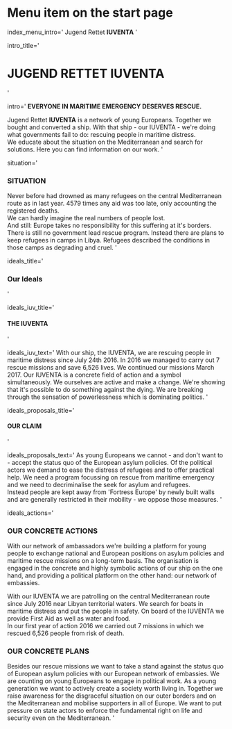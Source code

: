 # Menu item on the start page
index_menu_intro='
Jugend Rettet **IUVENTA**
'

intro_title='
# JUGEND RETTET **IUVENTA**
'

intro='
**EVERYONE IN MARITIME EMERGENCY DESERVES RESCUE.**

Jugend Rettet **IUVENTA** is a network of young Europeans. Together we bought and converted a ship. With that ship - our IUVENTA - we're doing what governments fail to do: rescuing people in maritime distress.  
We educate about the situation on the Mediterranean and search for solutions. Here you can find information on our work.
'

situation='
### SITUATION

Never before had drowned as many refugees on the central Mediterranean route as in last year. 4579 times any aid was too late, only accounting the registered deaths.  
We can hardly imagine the real numbers of people lost.  
And still: Europe takes no responsibility for this suffering at it's borders. There is still no government lead rescue program. Instead there are plans to keep refugees in camps in Libya. Refugees described the conditions in those camps as degrading and cruel.
'

ideals_title='
### Our Ideals
'

ideals_iuv_title='
#### THE IUVENTA
'

ideals_iuv_text='
With our ship, the IUVENTA, we are rescuing people in maritime distress since July 24th 2016. In 2016 we managed to carry out 7 rescue missions and save 6,526 lives. We continued our missions March 2017. Our IUVENTA is a concrete field of action and a symbol simultaneously. We ourselves are active and make a change. We're showing that it's possible to do something against the dying. We are breaking through the sensation of powerlessness which is dominating politics.
'

ideals_proposals_title='
#### OUR CLAIM
'

ideals_proposals_text='
As young Europeans we cannot - and don't want to - accept the status quo of the European asylum policies. Of the political actors we demand to
ease the distress of refugees and to offer practical help. We need a program focussing on rescue from maritime emergency and we need to decriminalise the seek for asylum and refugees.  
Instead people are kept away from 'Fortress Europe' by newly built walls and are generally restricted in their mobility - we oppose those measures.
'

ideals_actions='
### OUR CONCRETE ACTIONS

With our network of ambassadors we're building a platform for young people to exchange national and European positions on asylum policies and maritime rescue missions on a long-term basis. The organisation is engaged in the concrete and highly symbolic actions of our ship on the one hand, and providing a political platform on the other hand: our network of embassies.

With our IUVENTA we are patrolling on the central Mediterranean route since July 2016 near Libyan territorial waters. We search for boats in maritime distress and put the people in safety. On board of the IUVENTA we provide First Aid as well as water and food.  
In our first year of action 2016 we carried out 7 missions in which we rescued 6,526 people from risk of death.

### OUR CONCRETE PLANS

Besides our rescue missions we want to take a stand against the status quo of European asylum policies with our European network of embassies. We are counting on young Europeans to engage in political work. As a young generation we want to actively create a society worth living in. Together we raise awareness for the disgraceful situation on our outer borders and on the Mediterranean and mobilise supporters in all of Europe. We want to put pressure on state actors to enforce the fundamental right on life and security even on the Mediterranean.
'
